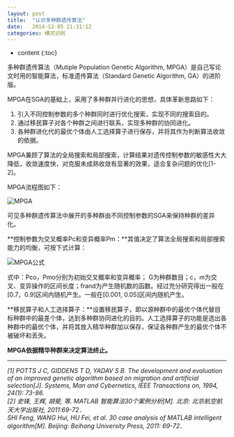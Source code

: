 ```yaml
---
layout: post
title:  "认识多种群遗传算法"
date:   2014-12-05 21:31:12
categories: 模式识别
---
```


* content
{:toc}


多种群遗传算法（Mutiple Population Genetic Algorithm, MPGA）是自己写论文时用的智能算法，标准遗传算法（Standard Genetic Algorithm, GA）的进阶版。

MPGA在SGA的基础上，采用了多种群并行进化的思想，具体革新思路如下：    
1) 引入不同控制参数的多个种群同时进行优化搜索，实现不同的搜索目的。  
2) 通过移民算子对各个种群之间进行联系，实现多种群的协同进化。  
3) 各种群进化代的最优个体由人工选择算子进行保存，并将其作为判断算法收敛的依据。  

MPGA兼顾了算法的全局搜索和局部搜索，计算结果对遗传控制参数的敏感性大大降低，收敛速度快，对克服未成熟收敛有显著的效果，适合复杂问题的优化[1-2]。


MPGA流程图如下：

![MPGA](http://7xk2i5.com1.z0.glb.clouddn.com/mpga.png)

可见多种群遗传算法中展开的多种群由不同控制参数的SGA来保持种群的差异化。
  
**控制参数为交叉概率Pc和变异概率Pm：**其值决定了算法全局搜索和局部搜索能力的均衡，可按下式计算：

![MPGA公式](http://7xk2i5.com1.z0.glb.clouddn.com/MPGA公式.png)  

式中：Pco，Pmo分别为初始交叉概率和变异概率； G为种群数目；c，m为交叉、变异操作的区间长度；frand为产生随机数的函数。经过充分研究得出一般在[0.7，0.9]区间内随机产生。一般在[0.001, 0.05]区间内随机产生。  

**移民算子和人工选择算子：**设置移民算子，即以源种群中的最优个体代替目标种群中的最差个体，达到多种群协同进化的目的。人工选择算子的功能是选出各种群中的最优个体，并将其放入精华种群加以保存，保证各种群产生的最优个体不被破坏和丢失。

**MPGA依据精华种群来决定算法终止。**

---

*[1] POTTS J C, GIDDENS T D, YADAV S B. The development and evaluation of an improved genetic algorithm based on migration and artificial selection[J]. Systems, Man and Cybernetics, IEEE Transactions on, 1994, 24(1): 73-86.  
[2] 史锋, 王辉, 胡斐, 等. MATLAB 智能算法30个案例分析[M]. 北京: 北京航空航天大学出版社, 2011:69-72．  
SHI Feng, WANG Hui, HU Fei, et al. 30 case analysis of MATLAB intelligent algorithm[M]. Beijing: Beihang University Press, 2011: 69-72*．

